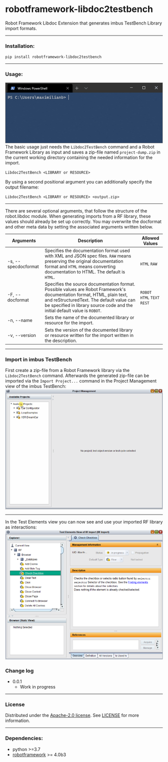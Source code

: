 # robotframework-libdoc2testbench
Robot Framework Libdoc Extension that generates imbus TestBench Library import formats.

___

### Installation:

	pip install robotframework-libdoc2testbench
___
### Usage:
![LibDoc2TestBench command demo](res/example_usage.gif)
The basic usage just needs the ``Libdoc2TestBench`` command and a Robot Framework Library as input and saves a zip-file named `project-dump.zip` in the current working directory containing the needed information for the import.

	Libdoc2TestBench <LIBRARY or RESOURCE>
By using a second positional argument you can additionally specify the output filename:

	Libdoc2TestBench <LIBRARY or RESOURCE> <output.zip>
___

There are several optional arguments, that follow the structure of the robot.libdoc module. When generating imports from a RF library, these values should already be set up correctly. You may overwrite the docformat and other meta data by setting the associated arguments written below.

| Arguments 	| Description 	| Allowed Values 	|
|-	|-	|-	|
| -s, --specdocformat 	| Specifies the documentation format used with XML and JSON spec files.  `RAW` means preserving the original documentation format and `HTML` means converting documentation to HTML.  The default is `HTML`. 	| `HTML` `RAW` 	|
| -F, --docformat 	| Specifies the source documentation format.  Possible values are Robot Framework's documentation format, HTML, plain text, and reStructuredText.  The default value can be specified in library source code and the initial default value is `ROBOT`. 	| `ROBOT` `HTML` `TEXT` `REST` 	|
| -n, --name 	| Sets the name of the documented library or resource for the import. 	|  	|
| -v, --version 	| Sets the version of the documented library or resource written for the import written in the description. 	|  	|
___

### Import in imbus TestBench
First create a zip-file from a Robot Framework library via the `Libdoc2TestBench` command.
Afterwards the generated zip-file can be imported via the `Import Project...` command in the Project Management view of the imbus TestBench:
![Import Project Demo](res/projectmanagement_view.gif)
___
In the Test Elements view you can now see and use your imported RF library as interactions:
![Test Element View](res/test_element_view.png)
### Change log
* 0.0.1
    * Work in progress

___
### License
Distributed under the [Apache-2.0 license](https://github.com/imbus/robotframework-libdoc2testbench/blob/main/LICENSE). See [LICENSE](LICENSE) for more information.
___
### Dependencies:
 - python >=3.7
 - [robotframework](https://github.com/robotframework/robotframework) >= 4.0b3
